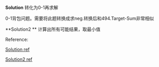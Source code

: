 **Solution** 转化为0-1再求解

0-1背包问题。需要将此题转换成求neg.转换后和494.Target-Sum非常相似



**Solution2	** 计算出所有可能结果，取最小值



Reference:

[Solution ref][]

[Solution2 ref][]



[Solution ref]: https://github.com/wisdompeak/LeetCode/tree/master/Dynamic_Programming/1049.Last-Stone-Weight-II
[Solution2 ref]: https://leetcode-cn.com/problems/last-stone-weight-ii/solution/zui-hou-yi-kuai-shi-tou-de-zhong-liang-i-95p9/

